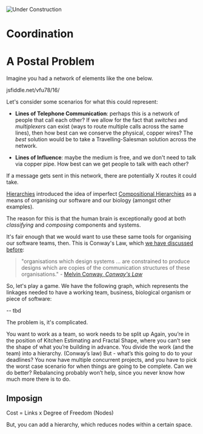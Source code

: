 ![Under Construction](../images/state/uc.png)

# Coordination


# A Postal Problem

Imagine you had a network of elements like the one below.





jsfiddle.net/vfu78/16/

Let's consider some scenarios for what this could represent:

- **Lines of Telephone Communication**: perhaps this is a network of people that call each other?  If we allow for the fact that _switches_ and _multiplexers_ can exist (ways to route multiple calls across the same lines), then how best can we conserve the physical, copper wires?  The _best_ solution would be to take a Travelling-Salesman solution across the network.   



- **Lines of Influence**: maybe the medium is free, and we don't need to talk via copper pipe.  How best can we get people to talk with each other?  



If a message gets sent in this network, there are potentially X routes it could take.  






[Hierarchies]() introduced the idea of imperfect [Compositional Hierarchies]() as a means of organising our software and our biology (amongst other examples). 

The reason for this is that the human brain is exceptionally good at both _classifying_ and _composing_ components and systems.

It's fair enough that we would want to use these same tools for organising our software teams, then.  This is Conway's Law, which [we have discussed before](Software-Dependency-Risk.md#conway-s-law):

> "organisations which design systems ... are constrained to produce designs which are copies of the communication structures of these organisations." - [Melvin Conway, _Conway's Law_](https://en.wikipedia.org/wiki/Conways_law)



So, let's play a game.  We have the following graph, which represents the linkages needed to have a working team, business, biological organism or piece of software:

-- tbd




The problem is, it's complicated.  




  

You want to work as a team, so work needs to be split up
Again, you’re in the position of Kitchen Estimating and Fractal Shape, where you can’t see the shape of what you’re building in advance.
You divide the work (and the team) into a hierarchy.  (Conway’s law)
But - what’s this going to do to your deadlines?  You now have multiple concurrent projects, and you have to pick the worst case scenario for when things are going to be complete.
Can we do better?  Rebalancing probably won’t help, since you never know how much more there is to do.


## Imposign



Cost = Links x Degree of Freedom (Nodes)

But, you can add a hierarchy, which reduces nodes within a certain space.  
